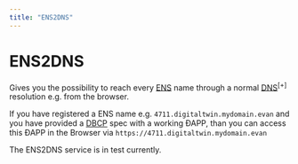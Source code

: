 ```yaml
---
title: "ENS2DNS"
---
```

# ENS2DNS

Gives you the possibility to reach every [ENS](/dev/ens) name through a normal [DNS](https://en.wikipedia.org/wiki/Domain_Name_System)<sup>[+]</sup> resolution e.g. from the browser.

If you have registered a ENS name e.g. `4711.digitaltwin.mydomain.evan` and you have provided a [DBCP](/dev/dbcp) spec with a working ÐAPP, than you can access this ÐAPP in the Browser via `https://4711.digitaltwin.mydomain.evan`

The ENS2DNS service is in test currently.
